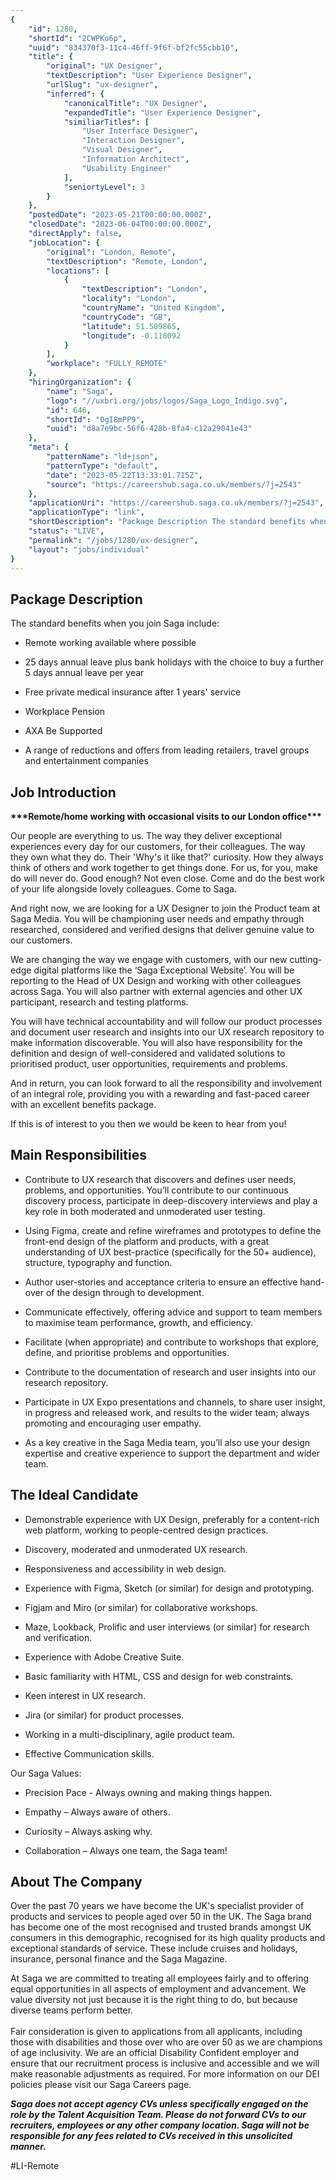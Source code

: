 ```yaml
---
{
	"id": 1280,
	"shortId": "2CWPKo6p",
	"uuid": "834370f3-11c4-46ff-9f6f-bf2fc55cbb10",
	"title": {
		"original": "UX Designer",
		"textDescription": "User Experience Designer",
		"urlSlug": "ux-designer",
		"inferred": {
			"canonicalTitle": "UX Designer",
			"expandedTitle": "User Experience Designer",
			"similiarTitles": [
				"User Interface Designer",
				"Interaction Designer",
				"Visual Designer",
				"Information Architect",
				"Usability Engineer"
			],
			"seniortyLevel": 3
		}
	},
	"postedDate": "2023-05-21T00:00:00.000Z",
	"closedDate": "2023-06-04T00:00:00.000Z",
	"directApply": false,
	"jobLocation": {
		"original": "London, Remote",
		"textDescription": "Remote, London",
		"locations": [
			{
				"textDescription": "London",
				"locality": "London",
				"countryName": "United Kingdom",
				"countryCode": "GB",
				"latitude": 51.509865,
				"longitude": -0.118092
			}
		],
		"workplace": "FULLY_REMOTE"
	},
	"hiringOrganization": {
		"name": "Saga",
		"logo": "//uxbri.org/jobs/logos/Saga_Logo_Indigo.svg",
		"id": 646,
		"shortId": "0gI8mPP9",
		"uuid": "d8a7e9bc-56f6-428b-8fa4-c12a29041e43"
	},
	"meta": {
		"patternName": "ld+json",
		"patternType": "default",
		"date": "2023-05-22T13:33:01.715Z",
		"source": "https://careershub.saga.co.uk/members/?j=2543"
	},
	"applicationUri": "https://careershub.saga.co.uk/members/?j=2543",
	"applicationType": "link",
	"shortDescription": "Package Description The standard benefits when you join Saga include:  Remote working available where possible 25 days annual leave plus bank holidays with the choice to buy a further 5 days annual",
	"status": "LIVE",
	"permalink": "/jobs/1280/ux-designer",
	"layout": "jobs/individual"
}
---
```

<h2>Package Description</h2><p>The standard benefits when you join Saga include:&nbsp;</p><ul><li><p>Remote working available where possible</p></li><li><p>25 days annual leave&nbsp;plus bank holidays with the choice to&nbsp;buy&nbsp;a further 5 days annual leave per year&nbsp;</p></li><li><p>Free private medical insurance after 1&nbsp;years' service&nbsp;</p></li><li><p>Workplace Pension&nbsp;</p></li><li><p>AXA Be Supported&nbsp;</p></li><li><p>A range of reductions and offers from leading retailers, travel groups and entertainment companies</p></li></ul><h2>Job Introduction</h2><p><strong>***Remote/home working&nbsp;with occasional visits to our London office***</strong></p><p>Our people are everything to us. The way they deliver exceptional experiences every day for our customers, for their colleagues. The way they own what they do. Their 'Why's it like that?' curiosity. How they always think of others and work together to get things done. For us, for you, make do will never do. Good enough? Not even close. Come and do the best work of your life alongside lovely colleagues. Come to Saga.&nbsp;</p><p>And right now, we are looking for a UX Designer to join the Product team at Saga Media. You will be championing user needs and empathy through researched, considered and verified designs that deliver genuine value to our customers.</p><p>We are changing the way we engage with customers, with our new cutting-edge digital platforms like the ‘Saga Exceptional Website’. You will be reporting to the Head of UX Design and working with other colleagues across Saga. You will also partner with external agencies and other UX participant, research and testing platforms.</p><p>You will have technical accountability and will follow our product processes and document user research and insights into our UX research repository to make information discoverable. You will also have responsibility for the definition and design of well-considered and validated solutions to prioritised product, user opportunities, requirements and problems.</p><p>And in return, you can look forward to all the responsibility and involvement of an integral role, providing you with a rewarding and fast-paced career with an excellent benefits package.</p><p>If this is of interest to you then we would be keen to hear from you!</p><h2>Main Responsibilities</h2><ul><li><p>Contribute to UX research that discovers and defines user needs, problems, and opportunities. You’ll contribute to our continuous discovery process, participate in deep-discovery interviews and play a key role in both moderated and unmoderated user testing.</p></li><li><p>Using Figma, create and refine wireframes and prototypes to define the front-end design of the platform and products, with a great understanding of UX best-practice (specifically for the 50+ audience), structure, typography and function.</p></li><li><p>Author user-stories and acceptance criteria to ensure an effective hand-over of the design through to development.</p></li><li><p>Communicate effectively, offering advice and support to team members to maximise team performance, growth, and efficiency.</p></li><li><p>Facilitate (when appropriate) and contribute to workshops that explore, define, and prioritise problems and opportunities.</p></li><li><p>Contribute to the documentation of research and user insights into our research repository.</p></li><li><p>Participate in UX Expo presentations and channels, to share user insight, in progress and released work, and results to the wider team; always promoting and encouraging user empathy.</p></li><li><p>As a key creative in the Saga Media team, you’ll also use your design expertise and creative experience to support the department and wider team.</p></li></ul><h2>The Ideal Candidate</h2><ul><li><p>Demonstrable experience with UX Design, preferably for a content-rich web platform, working to people-centred design practices.</p></li><li><p>Discovery, moderated and unmoderated UX research.</p></li><li><p>Responsiveness and accessibility in web design.</p></li><li><p>Experience with Figma, Sketch (or similar) for design and prototyping.</p></li><li><p>Figjam and Miro (or similar) for collaborative workshops.</p></li><li><p>Maze, Lookback, Prolific and user interviews (or similar) for research and verification.</p></li><li><p>Experience with Adobe Creative Suite.</p></li><li><p>Basic familiarity with HTML, CSS and design for web constraints.</p></li><li><p>Keen interest in UX research.</p></li><li><p>Jira (or similar) for product processes.</p></li><li><p>Working in a multi-disciplinary, agile product team.</p></li><li><p>Effective Communication skills.</p></li></ul><p>Our Saga Values:</p><ul><li><p>Precision Pace&nbsp;- Always owning and making things happen.&nbsp;</p></li><li><p>Empathy&nbsp;– Always aware of others.&nbsp;</p></li><li><p>Curiosity&nbsp;– Always asking why.</p></li><li><p>Collaboration&nbsp;– Always one team, the Saga team!</p></li></ul><h2>About The Company</h2><p>Over the past 70&nbsp;years we have become the UK's specialist provider of products and services to people aged over 50 in the UK. The Saga brand has become one of the most recognised and trusted brands amongst UK consumers in this demographic, recognised for its high quality products and exceptional standards of service. These include cruises and holidays, insurance, personal finance and&nbsp;the Saga Magazine.</p><p>At Saga we are committed to treating all employees fairly and to offering equal opportunities in all aspects of employment and advancement. We value diversity not just because it is the right thing to do, but because diverse teams perform better.<br><br>Fair consideration is given to applications from all applicants, including those with disabilities and those over who are over 50&nbsp;as we are champions of age inclusivity. We are an official Disability Confident employer and ensure that our recruitment process is inclusive and accessible and we will make reasonable adjustments as required. For more information on our DEI policies please visit our Saga Careers page.</p><p>​<strong><em>Saga does not accept agency CVs unless specifically engaged&nbsp;on&nbsp;the role by the Talent Acquisition Team. Please do not forward CVs to our recruiters, employees or any other company location. Saga will not be responsible for any fees related to CVs received in this unsolicited manner.</em></strong></p><p>#LI-Remote</p>
